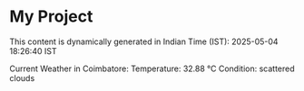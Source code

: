 # My Project

This content is dynamically generated in Indian Time (IST): 2025-05-04 18:26:40 IST


Current Weather in Coimbatore:
Temperature: 32.88 °C
Condition: scattered clouds
